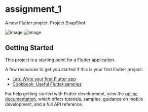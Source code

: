 # assignment_1

A new Flutter project.
Project SnapShot


![image](https://github.com/ajaykumar8288/Assignment/assets/72918013/237c4637-9482-4dd1-914b-d21d49a750b5) 
![image](https://github.com/ajaykumar8288/Assignment/assets/72918013/760cb087-d3a6-4ba9-a905-dbe16d6da8b8)


## Getting Started

This project is a starting point for a Flutter application.

A few resources to get you started if this is your first Flutter project:

- [Lab: Write your first Flutter app](https://docs.flutter.dev/get-started/codelab)
- [Cookbook: Useful Flutter samples](https://docs.flutter.dev/cookbook)

For help getting started with Flutter development, view the
[online documentation](https://docs.flutter.dev/), which offers tutorials,
samples, guidance on mobile development, and a full API reference.
